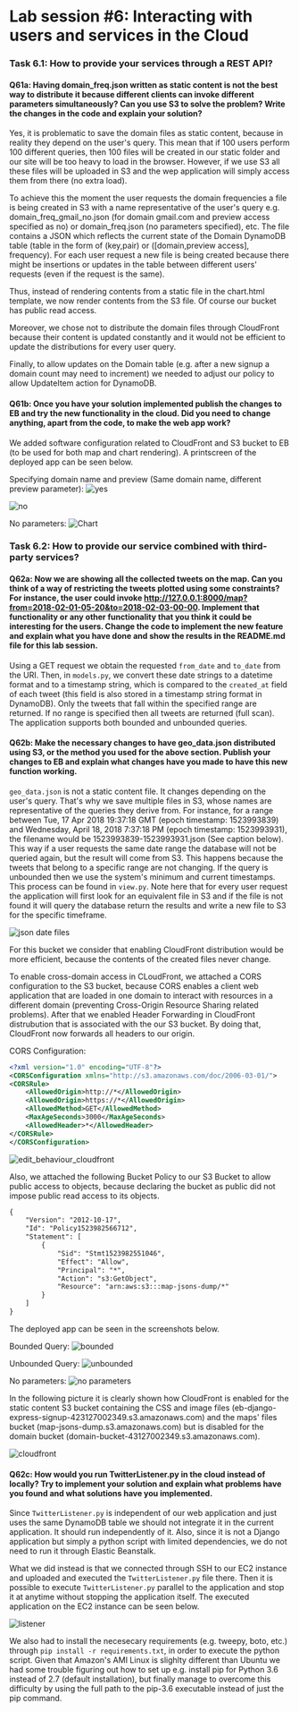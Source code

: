 # Lab session #6: Interacting with users and services in the Cloud

### Task 6.1: How to provide your services through a REST API?

#### Q61a: Having domain_freq.json written as static content is not the best way to distribute it because different clients can invoke different parameters simultaneously? Can you use S3 to solve the problem? Write the changes in the code and explain your solution?

Yes, it is problematic to save the domain files as static content, because in reality they depend on the user's query. This mean that if 100 users perform 100 different queries, then 100 files will be created in our static folder and our site will be too heavy to load in the browser. However, if we use S3 all these files will be uploaded in S3 and the wep application will simply access them from there (no extra load). 

To achieve this the moment the user requests the domain frequencies a file is being created in S3 with a name representative of the user's query e.g. domain_freq_gmail_no.json (for domain gmail.com and preview access specified as no) or domain_freq.json (no parameters specified), etc. The file contains a JSON which reflects the current state of the Domain DynamoDB table (table in the form of (key,pair) or ([domain,preview access], frequency). For each user request a new file is being created because there might be insertions or updates in the table between different users' requests (even if the request is the same).

Thus, instead of rendering contents from a static file in the chart.html template, we now render contents from the S3 file. Of course our bucket has public read access.

Moreover, we chose not to distribute the domain files through CloudFront because their content is updated constantly and it would not be efficient to update the distributions for every user query.

Finally, to allow updates on the Domain table (e.g. after a new signup a domain count may need to increment) we needed to adjust our policy to allow UpdateItem action for DynamoDB.

#### Q61b: Once you have your solution implemented publish the changes to EB and try the new functionality in the cloud. Did you need to change anything, apart from the code, to make the web app work?

We added software configuration related to CloudFront and S3 bucket to EB (to be used for both map and chart rendering). A printscreen of the deployed app can be seen below.

Specifying domain name and preview (Same domain name, different preview parameter):
![yes](img/domprevyes.png)

![no](img/prevdomno.png)

No parameters:
![Chart](img/chart.png)

### Task 6.2: How to provide our service combined with third-party services?

#### Q62a: Now we are showing all the collected tweets on the map. Can you think of a way of restricting the tweets plotted using some constraints? For instance, the user could invoke http://127.0.0.1:8000/map?from=2018-02-01-05-20&to=2018-02-03-00-00. Implement that functionality or any other functionality that you think it could be interesting for the users. Change the code to implement the new feature and explain what you have done and show the results in the README.md file for this lab session.

Using a GET request we obtain the requested `from_date` and `to_date` from the URI. Then, in `models.py`, we convert these date strings to a datetime format and to a timestamp string, which is compared to the `created_at` field of each tweet (this field is also stored in a timestamp string format in DynamoDB). Only the tweets that fall within the specified range are returned. If no range is specified then all tweets are returned (full scan). The application supports both bounded and unbounded queries.

#### Q62b: Make the necessary changes to have geo_data.json distributed using S3, or the method you used for the above section. Publish your changes to EB and explain what changes have you made to have this new function working.

`geo_data.json` is not a static content file. It changes depending on the user's query. That's why we save multiple files in S3, whose names are representative of the queries they derive from. For instance, for a range between Tue, 17 Apr 2018 19:37:18 GMT (epoch timestamp: 1523993839) and  Wednesday, April 18, 2018 7:37:18 PM (epoch timestamp: 1523993931), the filename would be 1523993839-1523993931.json (See caption below). This way if a user requests the same date range the database will not be queried again, but the result will come from S3. This happens because the tweets that belong to a specific range are not changing. If the query is unbounded then we use the system's minimum and current timestamps. This process can be found in `view.py`. Note here that for every user request the application will first look for an equivalent file in S3 and if the file is not found it will query the database return the results and write a new file to S3 for the specific timeframe.

![json date files](img/mapss3.png)

For this bucket we consider that enabling CloudFront distribution would be more efficient, because the contents of the created files never change. 

To enable cross-domain access in CLoudFront, we attached a CORS configuration to the S3 bucket, because CORS enables a client web application that are loaded in one domain to interact with resources in a different domain (preventing Cross-Origin Resource Sharing related problems). After that  we enabled Header Forwarding in CloudFront distrubution that is associated with the our S3 bucket. By doing that, CloudFront now forwards all headers to our origin.

CORS Configuration: 
```xml
<?xml version="1.0" encoding="UTF-8"?>
<CORSConfiguration xmlns="http://s3.amazonaws.com/doc/2006-03-01/">
<CORSRule>
    <AllowedOrigin>http://*</AllowedOrigin>
    <AllowedOrigin>https://*</AllowedOrigin>
    <AllowedMethod>GET</AllowedMethod>
    <MaxAgeSeconds>3000</MaxAgeSeconds>
    <AllowedHeader>*</AllowedHeader>
</CORSRule>
</CORSConfiguration>
```

![edit_behaviour_cloudfront](img/edit_behaviour_cloudFront.png)

Also, we attached the following Bucket Policy to our S3 Bucket to allow public access to objects, because declaring the bucket as public did not impose public read access to its objects.

```xml
{
    "Version": "2012-10-17",
    "Id": "Policy1523982566712",
    "Statement": [
        {
            "Sid": "Stmt1523982551046",
            "Effect": "Allow",
            "Principal": "*",
            "Action": "s3:GetObject",
            "Resource": "arn:aws:s3:::map-jsons-dump/*"
        }
    ]
}
``` 
The deployed app can be seen in the screenshots below.

Bounded Query:
![bounded](img/map_from_to.png)

Unbounded Query:
![unbounded](img/map_to.png)

No parameters:
![no parameters](img/map.png)

In the following picture it is clearly shown how CloudFront is enabled for the static content S3 bucket containing the CSS and image files (eb-django-express-signup-423127002349.s3.amazonaws.com) and the maps' files bucket (map-jsons-dump.s3.amazonaws.com) but is disabled for the domain bucket (domain-bucket-43127002349.s3.amazonaws.com).

![cloudfront](img/cloudfront.png)

#### Q62c: How would you run TwitterListener.py in the cloud instead of locally? Try to implement your solution and explain what problems have you found and what solutions have you implemented.

Since `TwitterListener.py` is independent of our web application and just uses the same DynamoDB table we should not integrate it in the current application. It should run independently of it. Also, since it is not a Django application but simply a python script with limited dependencies, we do not need to run it through Elastic Beanstalk. 

What we did instead is that we connected through SSH to our EC2 instance and uploaded and executed the `TwitterListener.py` file there. Then it is possible to execute `TwitterListener.py` parallel to the application and stop it at anytime without stopping the application itself. The executed application on the EC2 instance can be seen below.

![listener](img/twitterlistener.png)

We also had to install the necesecary requirements (e.g. tweepy, boto, etc.) through `pip install -r requirements.txt`, in order to execute the python script. Given that Amazon's AMI Linux is slighlty different than Ubuntu we had some trouble figuring out how to set up e.g. install pip for Python 3.6 instead of 2.7 (default installation), but finally manage to overcome this difficulty by using the full path to the pip-3.6 executable instead of just the pip command. 
